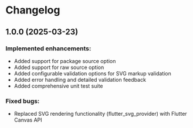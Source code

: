 # Changelog

## 1.0.0 (2025-03-23)

### Implemented enhancements:

- Added support for package source option
- Added support for raw source option
- Added configurable validation options for SVG markup validation
- Added error handling and detailed validation feedback
- Added comprehensive unit test suite

### Fixed bugs:

- Replaced SVG rendering functionality (flutter_svg_provider) with Flutter Canvas API
